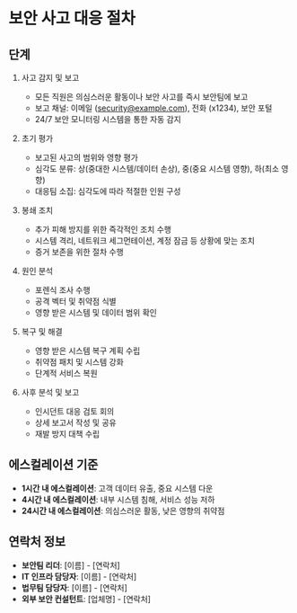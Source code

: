 # 보안 사고 대응 절차

## 단계
1. 사고 감지 및 보고
   - 모든 직원은 의심스러운 활동이나 보안 사고를 즉시 보안팀에 보고
   - 보고 채널: 이메일 (security@example.com), 전화 (x1234), 보안 포털
   - 24/7 보안 모니터링 시스템을 통한 자동 감지

2. 초기 평가
   - 보고된 사고의 범위와 영향 평가
   - 심각도 분류: 상(중대한 시스템/데이터 손상), 중(중요 시스템 영향), 하(최소 영향)
   - 대응팀 소집: 심각도에 따라 적절한 인원 구성

3. 봉쇄 조치
   - 추가 피해 방지를 위한 즉각적인 조치 수행
   - 시스템 격리, 네트워크 세그먼테이션, 계정 잠금 등 상황에 맞는 조치
   - 증거 보존을 위한 절차 수행

4. 원인 분석
   - 포렌식 조사 수행
   - 공격 벡터 및 취약점 식별
   - 영향 받은 시스템 및 데이터 범위 확인

5. 복구 및 해결
   - 영향 받은 시스템 복구 계획 수립
   - 취약점 패치 및 시스템 강화
   - 단계적 서비스 복원

6. 사후 분석 및 보고
   - 인시던트 대응 검토 회의
   - 상세 보고서 작성 및 공유
   - 재발 방지 대책 수립

## 에스컬레이션 기준
- **1시간 내 에스컬레이션**: 고객 데이터 유출, 중요 시스템 다운
- **4시간 내 에스컬레이션**: 내부 시스템 침해, 서비스 성능 저하
- **24시간 내 에스컬레이션**: 의심스러운 활동, 낮은 영향의 취약점

## 연락처 정보
- **보안팀 리더**: [이름] - [연락처]
- **IT 인프라 담당자**: [이름] - [연락처]
- **법무팀 담당자**: [이름] - [연락처]
- **외부 보안 컨설턴트**: [업체명] - [연락처]